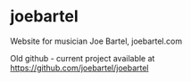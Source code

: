 # joebartel
Website for musician Joe Bartel,  joebartel.com

Old github - current project available at https://github.com/joebartel/joebartel
